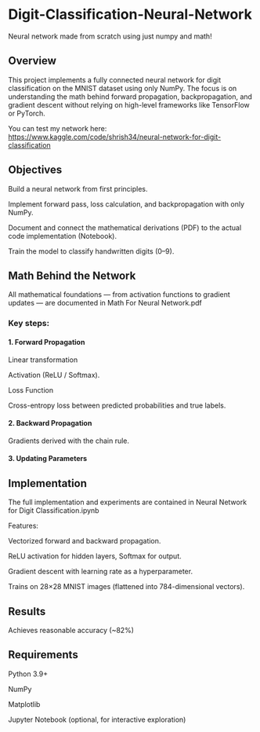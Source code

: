 # Digit-Classification-Neural-Network
Neural network made from scratch using just numpy and math!

## Overview

This project implements a fully connected neural network for digit classification on the MNIST dataset using only NumPy.
The focus is on understanding the math behind forward propagation, backpropagation, and gradient descent without relying on high-level frameworks like TensorFlow or PyTorch.

You can test my network here: https://www.kaggle.com/code/shrish34/neural-network-for-digit-classification

## Objectives

Build a neural network from first principles.

Implement forward pass, loss calculation, and backpropagation with only NumPy.

Document and connect the mathematical derivations (PDF) to the actual code implementation (Notebook).

Train the model to classify handwritten digits (0–9).

## Math Behind the Network

All mathematical foundations — from activation functions to gradient updates — are documented in Math For Neural Network.pdf

### Key steps:

#### 1. Forward Propagation

Linear transformation

Activation (ReLU / Softmax).

Loss Function

Cross-entropy loss between predicted probabilities and true labels.


#### 2. Backward Propagation

Gradients derived with the chain rule.

#### 3. Updating Parameters


## Implementation

The full implementation and experiments are contained in Neural Network for Digit Classification.ipynb

Features:

Vectorized forward and backward propagation.

ReLU activation for hidden layers, Softmax for output.

Gradient descent with learning rate as a hyperparameter.

Trains on 28×28 MNIST images (flattened into 784-dimensional vectors).

## Results

Achieves reasonable accuracy (~82%)


## Requirements

Python 3.9+

NumPy

Matplotlib

Jupyter Notebook (optional, for interactive exploration)
